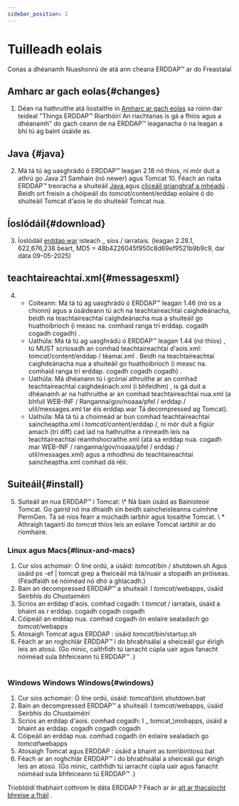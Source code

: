 ```yaml
---
sidebar_position: 2
---
```

# Tuilleadh eolais
Conas a dhéanamh Nuashonrú de atá ann cheana ERDDAP™ ar do Freastalaí

## Amharc ar gach eolas{#changes} 
1. Déan na hathruithe atá liostaithe in [Amharc ar gach eolas](/changes) sa roinn dar teideal "Things ERDDAP™ Riarthóirí An riachtanas is gá a fhios agus a dhéanamh" do gach ceann de na ERDDAP™ leaganacha ó na leagan a bhí tú ag baint úsáide as.
     
##  Java  {#java} 
2. Má tá tú ag uasghrádú ó ERDDAP™ leagan 2.18 nó thíos, ní mór duit a athrú go Java 21 Samhain (nó newer) agus Tomcat 10. Féach an rialta ERDDAP™ treoracha a shuiteáil [ Java ](/docs/server-admin/deploy-install#java) agus [cliceáil grianghraf a mhéadú](/docs/server-admin/deploy-install#tomcat) . Beidh ort freisin a chóipeáil do _tomcat_/content/erddap eolaire ó do shuiteáil Tomcat d'aois le do shuiteáil Tomcat nua.

## Íoslódáil{#download} 
3. Íoslódáil [erddap.war](https://github.com/ERDDAP/erddap/releases/download/v2.28.1/erddap.war) isteach _ síos / iarratais.
     (leagan 2.28.1, 622,676,238 beart, MD5 = 48b4226045f950c8d69ef9521b9b9c9, dar dáta 09-05-2025) 
     
## teachtaireachtaí.xml{#messagesxml} 
4. 
    * Coiteann: Má tá tú ag uasghrádú ó ERDDAP™ leagan 1.46 (nó os a chionn) agus a úsáideann tú ach na teachtaireachtaí caighdeánacha, beidh na teachtaireachtaí caighdeánacha nua a shuiteáil go huathoibríoch (i measc na. comhaid ranga trí erddap. cogadh cogadh cogadh) .
         
    * Uathúla: Má tá tú ag uasghrádú ó ERDDAP™ leagan 1.44 (nó thíos) ,
tú MUST scriosadh an comhad teachtaireachtaí d'aois.xml:
         _tomcat_/content/erddap / téamaí.xml .
Beidh na teachtaireachtaí caighdeánacha nua a shuiteáil go huathoibríoch (i measc na. comhaid ranga trí erddap. cogadh cogadh cogadh) .
         
    * Uathúla: Má dhéanann tú i gcónaí athruithe ar an comhad teachtaireachtaí caighdeánach.xml (i bhfeidhm) ,
is gá duit a dhéanamh ar na hathruithe ar an comhad teachtaireachtaí nua.xml (a bhfuil
WEB-INF / Ranganna/gov/noaaa/pfel / erddap / util/messages.xml tar éis erddap.war Tá decompressed ag Tomcat).
         
    * Uathúla: Má tá tú a choimeád ar bun comhad teachtaireachtaí saincheaptha.xml i _tomcat_/content/erddap /,
ní mór duit a figiúr amach (trí diff) cad iad na hathruithe a rinneadh leis na teachtaireachtaí réamhshocraithe.xml (atá sa erddap nua. cogadh mar
WEB-INF / ranganna/gov/noaaa/pfel / erddap / util/messages.xml) agus a mhodhnú do teachtaireachtaí saincheaptha.xml comhad dá réir.
         
## Suiteáil{#install} 
5. Suiteáil an nua ERDDAP™ i Tomcat:
\\* Ná bain úsáid as Bainisteoir Tomcat. Go gairid nó ina dhiaidh sin beidh saincheisteanna cuimhne PermGen. Tá sé níos fearr a múchadh iarbhír agus tosaithe Tomcat.
\\ * Athraigh tagairtí do _tomcat_ thíos leis an eolaire Tomcat iarbhír ar do ríomhaire.
     
### Linux agus Macs{#linux-and-macs} 
1. Cur síos achomair: Ó líne ordú, a úsáid: _tomcat_/bin / shutdown.sh
Agus úsáid ps -ef | tomcat grep a fheiceáil má tá/nuair a stopadh an próiseas. (Féadfaidh sé nóiméad nó dhó a ghlacadh.) 
2. Bain an decompressed ERDDAP™ a shuiteáil: I _tomcat_/webapps, úsáid
Seirbhís do Chustaiméirí
3. Scrios an erddap d'aois. comhad cogadh: I _tomcat_ / iarratais, úsáid a bhaint as r erddap. cogadh cogadh cogadh
4. Cóipeáil an erddap nua. comhad cogadh ón eolaire sealadach go _tomcat_/webapps
5. Atosaigh Tomcat agus ERDDAP : úsáid _tomcat_/bin/startup.sh
6. Féach ar an roghchlár ERDDAP™ i do bhrabhsálaí a sheiceáil gur éirigh leis an atosú.
     (Go minic, caithfidh tú iarracht cúpla uair agus fanacht nóiméad sula bhfeiceann tú ERDDAP™ .)   
             
### Windows Windows Windows{#windows} 
1. Cur síos achomair: Ó líne ordú, úsáid: _tomcat_\\bin\\ shutdown.bat 
2. Bain an decompressed ERDDAP™ a shuiteáil: I _tomcat_/webapps, úsáid
Seirbhís do Chustaiméirí
3. Scrios an erddap d'aois. comhad cogadh: I _ tomcat_\\mobapps, úsáid a bhaint as erddap. cogadh cogadh cogadh
4. Cóipeáil an erddap nua. comhad cogadh ón eolaire sealadach go _tomcat_\\webapps
5. Atosaigh Tomcat agus ERDDAP : úsáid a bhaint as _tom_\\bin\tosú.bat
6. Féach ar an roghchlár ERDDAP™ i do bhrabhsálaí a sheiceáil gur éirigh leis an atosú.
     (Go minic, caithfidh tú iarracht cúpla uair agus fanacht nóiméad sula bhfeiceann tú ERDDAP™ .) 

Trioblóidí thabhairt cothrom le dáta ERDDAP ? Féach ar ár [alt ar thacaíocht bhreise a fháil](/docs/intro#support) .
